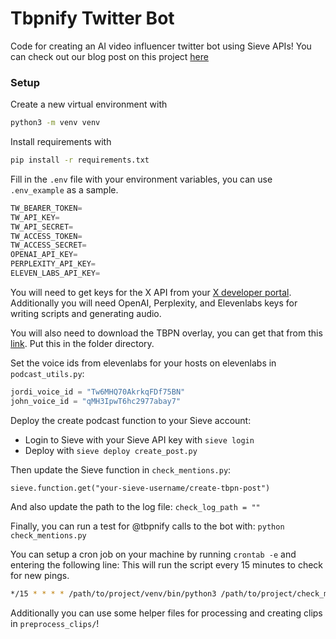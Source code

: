 # Tbpnify Twitter Bot

Code for creating an AI video influencer twitter bot using Sieve APIs!
You can check out our blog post on this project [here](https://www.sievedata.com/blog/ai-video-influencer-bot)

### Setup

Create a new virtual environment with

```bash
python3 -m venv venv
```

Install requirements with

```bash
pip install -r requirements.txt
```

Fill in the `.env` file with your environment variables, you can use `.env_example` as a sample.

```python
TW_BEARER_TOKEN=
TW_API_KEY=
TW_API_SECRET=
TW_ACCESS_TOKEN=
TW_ACCESS_SECRET=
OPENAI_API_KEY=
PERPLEXITY_API_KEY=
ELEVEN_LABS_API_KEY=
```

You will need to get keys for the X API from your [X developer portal](https://developer.x.com). Additionally you will need OpenAI, Perplexity, and Elevenlabs keys for writing scripts and generating audio.

You will also need to download the TBPN overlay, you can get that from this [link](https://storage.googleapis.com/sieve-public-data/overlay.mov). Put this in the folder directory.

Set the voice ids from elevenlabs for your hosts on elevenlabs in `podcast_utils.py`:

```python
jordi_voice_id = "Tw6MHQ70AkrkqFDf75BN"
john_voice_id = "qMH3IpwT6hc2977abay7"
```

Deploy the create podcast function to your Sieve account:

- Login to Sieve with your Sieve API key with `sieve login`
- Deploy with `sieve deploy create_post.py`

Then update the Sieve function in `check_mentions.py`:

`sieve.function.get("your-sieve-username/create-tbpn-post")`

And also update the path to the log file: `check_log_path = ""`

Finally, you can run a test for @tbpnify calls to the bot with: `python check_mentions.py`

You can setup a cron job on your machine by running `crontab -e` and entering the following line:
This will run the script every 15 minutes to check for new pings.

```bash
*/15 * * * * /path/to/project/venv/bin/python3 /path/to/project/check_mentions.py >> /path/to/project/cron.log 2>&1
```

Additionally you can use some helper files for processing and creating clips in `preprocess_clips/`!
